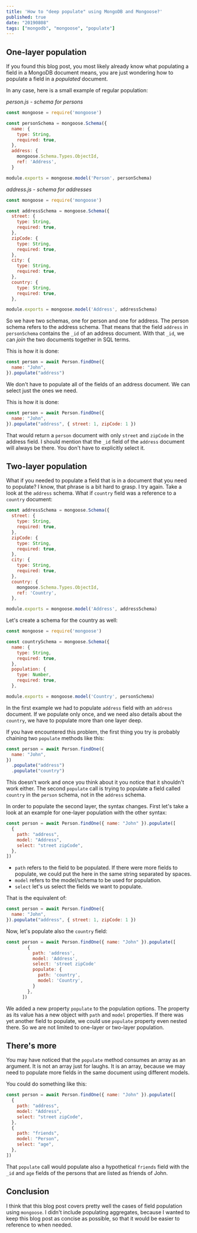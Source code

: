 ```yaml
---
title: 'How to "deep populate" using MongoDB and Mongoose?'
published: true
date: "20190808"
tags: ["mongodb", "mongoose", "populate"]
---
```


## One-layer population

If you found this blog post, you most likely already know what populating a field in a MongoDB document means, you are just wondering how to populate a field in a _populated_ document.

In any case, here is a small example of regular population:

_person.js - schema for persons_

```js
const mongoose = require('mongoose')

const personSchema = mongoose.Schema({
  name: {
    type: String,
    required: true,
  },
  address: {
    mongoose.Schema.Types.ObjectId,
    ref: 'Address',
  }

module.exports = mongoose.model('Person', personSchema)
```

_address.js - schema for addresses_

```js
const mongoose = require('mongoose')

const addressSchema = mongoose.Schema({
  street: {
    type: String,
    required: true,
  },
  zipCode: {
    type: String,
	required: true,
  },
  city: {
    type: String,
	required: true,
  },
  country: {
    type: String,
	required: true,
  },

module.exports = mongoose.model('Address', addressSchema)
```

So we have two schemas, one for person and one for address. The person schema refers to the address schema. That means that the field `address` in `personSchema` contains the `_id` of an address document. With that `_id`, we can _join_ the two documents together in SQL terms.

This is how it is done:

```js
const person = await Person.findOne({
  name: "John",
}).populate("address")
```

We don't have to populate all of the fields of an address document. We can select just the ones we need.

This is how it is done:

```js
const person = await Person.findOne({
  name: "John",
}).populate("address", { street: 1, zipCode: 1 })
```

That would return a `person` document with only `street` and `zipCode` in the address field. I should mention that the `_id` field of the `address` document will always be there. You don't have to explicitly select it.

## Two-layer population

What if you needed to populate a field that is in a document that you need to populate? I know, that phrase is a bit hard to grasp. I try again. Take a look at the `address` schema. What if `country` field was a reference to a `country` document:

```js
const addressSchema = mongoose.Schema({
  street: {
    type: String,
    required: true,
  },
  zipCode: {
    type: String,
	required: true,
  },
  city: {
    type: String,
	required: true,
  },
  country: {
    mongoose.Schema.Types.ObjectId,
    ref: 'Country',
  },

module.exports = mongoose.model('Address', addressSchema)
```

Let's create a schema for the country as well:

```js
const mongoose = require('mongoose')

const countrySchema = mongoose.Schema({
  name: {
    type: String,
    required: true,
  },
  population: {
    type: Number,
    required: true,
  },

module.exports = mongoose.model('Country', personSchema)
```

In the first example we had to populate `address` field with an `address` document. If we populate only once, and we need also details about the `country`, we have to populate more than one layer deep.

If you have encountered this problem, the first thing you try is probably chaining two `populate` methods like this:

```js
const person = await Person.findOne({
  name: "John",
})
  .populate("address")
  .populate("country")
```

This doesn't work and once you think about it you notice that it shouldn't work either. The second `populate` call is trying to populate a field called `country` in the `person` schema, not in the `address` schema.

In order to populate the second layer, the syntax changes. First let's take a look at an example for one-layer population with the other syntax:

```js
const person = await Person.findOne({ name: "John" }).populate([
  {
    path: "address",
    model: "Address",
    select: "street zipCode",
  },
])
```

- `path` refers to the field to be populated. If there were more fields to populate, we could put the here in the same string separated by spaces.
- `model` refers to the model/schema to be used for population.
- `select` let's us select the fields we want to populate.

That is the equivalent of:

```js
const person = await Person.findOne({
  name: "John",
}).populate("address", { street: 1, zipCode: 1 })
```

Now, let's populate also the `country` field:

```js
const person = await Person.findOne({ name: "John" }).populate([
        {
          path: 'address',
          model: 'Address',
          select: 'street zipCode'
		  populate: {
		    path: 'country',
			model: 'Country',
		  }
        },
      ])
```

We added a new property `populate` to the population options. The property as its value has a new object with `path` and `model` properties. If there was yet another field to populate, we could use `populate` property even nested there. So we are not limited to one-layer or two-layer population.

## There's more

You may have noticed that the `populate` method consumes an array as an argument. It is not an array just for laughs. It is an array, because we may need to populate more fields in the same document using different models.

You could do something like this:

```javascript
const person = await Person.findOne({ name: "John" }).populate([
  {
    path: "address",
    model: "Address",
    select: "street zipCode",
  },
  {
    path: "friends",
    model: "Person",
    select: "age",
  },
])
```

That `populate` call would populate also a hypothetical `friends` field with the `_id` and `age` fields of the persons that are listed as friends of John.

## Conclusion

I think that this blog post covers pretty well the cases of field population using `mongoose`. I didn't include populating aggregates, because I wanted to keep this blog post as concise as possible, so that it would be easier to reference to when needed.
